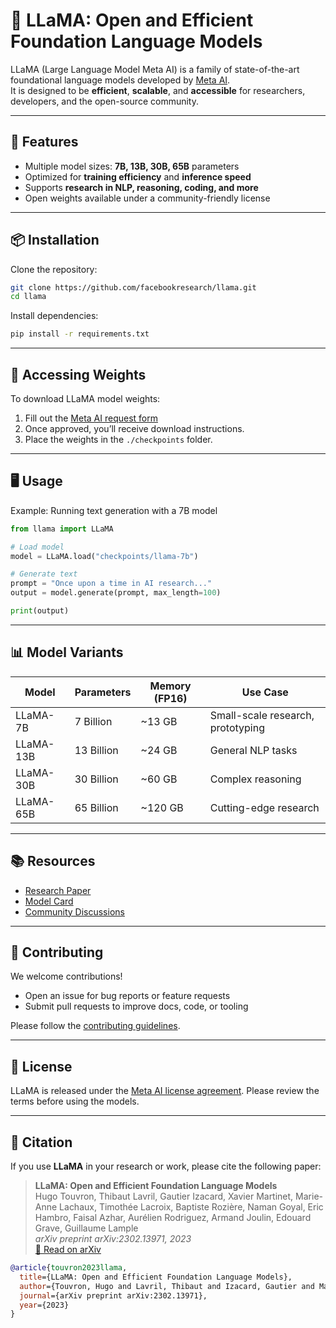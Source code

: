 # 🦙 LLaMA: Open and Efficient Foundation Language Models

LLaMA (Large Language Model Meta AI) is a family of state-of-the-art foundational language models developed by [Meta AI](https://ai.meta.com/).  
It is designed to be **efficient**, **scalable**, and **accessible** for researchers, developers, and the open-source community.  

---

## 🚀 Features
- Multiple model sizes: **7B, 13B, 30B, 65B** parameters
- Optimized for **training efficiency** and **inference speed**
- Supports **research in NLP, reasoning, coding, and more**
- Open weights available under a community-friendly license

---

## 📦 Installation

Clone the repository:

```bash
git clone https://github.com/facebookresearch/llama.git
cd llama
````

Install dependencies:

```bash
pip install -r requirements.txt
```

---

## 🔑 Accessing Weights

To download LLaMA model weights:

1. Fill out the [Meta AI request form](https://ai.meta.com/llama/)
2. Once approved, you’ll receive download instructions.
3. Place the weights in the `./checkpoints` folder.

---

## 🖥️ Usage

Example: Running text generation with a 7B model

```python
from llama import LLaMA

# Load model
model = LLaMA.load("checkpoints/llama-7b")

# Generate text
prompt = "Once upon a time in AI research..."
output = model.generate(prompt, max_length=100)

print(output)
```

---

## 📊 Model Variants

| Model     | Parameters | Memory (FP16) | Use Case                          |
| --------- | ---------- | ------------- | --------------------------------- |
| LLaMA-7B  | 7 Billion  | \~13 GB       | Small-scale research, prototyping |
| LLaMA-13B | 13 Billion | \~24 GB       | General NLP tasks                 |
| LLaMA-30B | 30 Billion | \~60 GB       | Complex reasoning                 |
| LLaMA-65B | 65 Billion | \~120 GB      | Cutting-edge research             |

---

## 📚 Resources

* [Research Paper](https://arxiv.org/abs/2302.13971)
* [Model Card](https://ai.meta.com/llama/)
* [Community Discussions](https://github.com/facebookresearch/llama/discussions)

---

## 🤝 Contributing

We welcome contributions!

* Open an issue for bug reports or feature requests
* Submit pull requests to improve docs, code, or tooling

Please follow the [contributing guidelines](CONTRIBUTING.md).

---

## 📄 License

LLaMA is released under the [Meta AI license agreement](LICENSE).
Please review the terms before using the models.

---

## 🌟 Citation

If you use **LLaMA** in your research or work, please cite the following paper:

> **LLaMA: Open and Efficient Foundation Language Models**  
> Hugo Touvron, Thibaut Lavril, Gautier Izacard, Xavier Martinet, Marie-Anne Lachaux, Timothée Lacroix, Baptiste Rozière, Naman Goyal, Eric Hambro, Faisal Azhar, Aurélien Rodriguez, Armand Joulin, Edouard Grave, Guillaume Lample  
> *arXiv preprint arXiv:2302.13971, 2023*  
> [📄 Read on arXiv](https://arxiv.org/abs/2302.13971)

```bibtex
@article{touvron2023llama,
  title={LLaMA: Open and Efficient Foundation Language Models},
  author={Touvron, Hugo and Lavril, Thibaut and Izacard, Gautier and Martinet, Xavier and Lachaux, Marie-Anne and Lacroix, Timothée and Rozière, Baptiste and Goyal, Naman and Hambro, Eric and Azhar, Faisal and Rodriguez, Aurélien and Joulin, Armand and Grave, Edouard and Lample, Guillaume},
  journal={arXiv preprint arXiv:2302.13971},
  year={2023}
}


